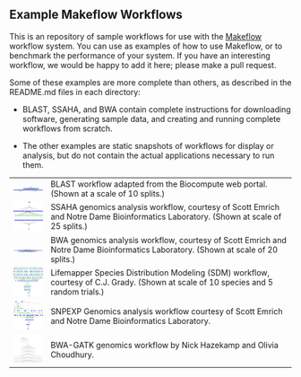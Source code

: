 Example Makeflow Workflows
--------------------------

This is an repository of sample workflows for use with the <a href=http://ccl.cse.nd.edu/software/makeflow>Makeflow</a> workflow system.
You can use as examples of how to use Makeflow, or to benchmark the performance of your system.
If you have an interesting workflow, we would be happy to add it here; please make a pull request.

Some of these examples are more complete than others, as described in the README.md
files in each directory:

- BLAST, SSAHA, and BWA contain complete instructions for downloading software,
generating sample data, and creating and running complete workflows from scratch.

- The other examples are static snapshots of workflows for display
or analysis, but do not contain the actual applications necessary to run them.

<table cellpadding=20>
<tr><td><img width=128 src=blast/blast.png><td>BLAST workflow adapted from the Biocompute web portal.  (Shown at a scale of 10 splits.)
<tr><td><img width=128 src=ssaha/ssaha.png><td>SSAHA genomics analysis workflow, courtesy of Scott Emrich and Notre Dame Bioinformatics Laboratory.  (Shown at scale of 25 splits.)
<tr><td><img width=128 src=bwa/bwa.png><td>BWA genomics analysis workflow, courtesy of Scott Emrich and Notre Dame Bioinformatics Laboratory.  (Shown at scale of 20 splits.)
<tr><td><img width=128 src=lifemapper/lifemapper.png><td>Lifemapper Species Distribution Modeling (SDM) workflow, courtesy of C.J. Grady.  (Shown at scale of 10 species and 5 random trials.)
<tr><td><img width=128 src=snpexp/snpexp.png><td>SNPEXP Genomics analysis workflow courtesy of Scott Emrich and Notre Dame Bioinformatics Laboratory.
<tr><td><img width=128 src=bwa-gatk/bwa-gatk.png><td>BWA-GATK genomics workflow by Nick Hazekamp and Olivia Choudhury.
</table>
